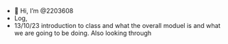 - 👋 Hi, I’m @2203608
- Log,
- 13/10/23 introduction to class and what the overall moduel is and what we are going to be doing. Also looking through 
